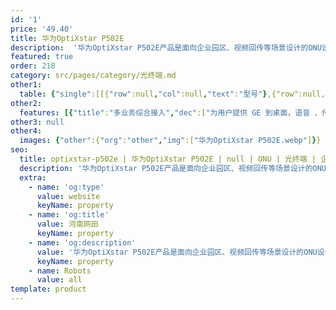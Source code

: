 ```yaml
---
id: '1'
price: '49.40'
title: 华为OptiXstar P502E
description:  '华为OptiXstar P502E产品是面向企业园区、视频回传等场景设计的ONU设备，支持10G EPON非对称SFP光模块接入， 并提供4个GE接口，为用户带来高质量的语音、数据和高清视频等业务体验。'
featured: true
order: 218
category: src/pages/category/光终端.md
other1: 
  table: {"single":[[{"row":null,"col":null,"text":"型号"},{"row":null,"col":null,"text":"华为OptiXstar P502E"}],[{"row":null,"col":null,"text":"尺寸（高×宽×深）"},{"row":null,"col":null,"text":"160mm x 110mm x 30mm"}],[{"row":null,"col":null,"text":"重量（不包含适配器）"},{"row":null,"col":null,"text":"约480g"}],[{"row":null,"col":null,"text":"工作环境温度"},{"row":null,"col":null,"text":"-40°C ～ +55°C"}],[{"row":null,"col":null,"text":"工作环境湿度"},{"row":null,"col":null,"text":"5% RH ～ 95% RH (noncondensing)"}],[{"row":null,"col":null,"text":"电源适配器额定输入范围"},{"row":null,"col":null,"text":"100–240 V AC, 50/60 Hz "}],[{"row":null,"col":null,"text":"防雷规格"},{"row":null,"col":null,"text":"GE：共模6kV，差模1.5kV\nAC电源：共模6kV，差模6kV"}],[{"row":null,"col":null,"text":"最大功耗"},{"row":null,"col":null,"text":"6.3W "}],[{"row":null,"col":null,"text":"网络侧接口"},{"row":null,"col":null,"text":"10G EPON非对称 "}],[{"row":null,"col":null,"text":"用户侧接口"},{"row":null,"col":null,"text":"4*GE"}],[{"row":null,"col":null,"text":"安装方式"},{"row":null,"col":null,"text":"室外网络箱安装，室内桌面平放、挂墙或网络箱中安装"}],[{"row":null,"col":null,"text":"SFP接口"},{"row":null,"col":null,"text":"• 支持10G EPON非对称光模块\n• 接口类型：SC/UPC\n• 遵循标准 IEEE 802.3av PRX30\n• 接收灵敏度：-28.5dBm\n• 过载光功率：-10dBm\n• 传输速率：上行速率1.25Gbit/s，下行速率10.3125Gbit/s\n• Type B单归属\n• Type B双归属（二层转发模式下支持） "}],[{"row":null,"col":null,"text":"GE电接口"},{"row":null,"col":null,"text":"• 接口类型：RJ-45\n• 10/100/1000 Mbit/s接口速率自适应\n• MDI/MDIX自动配置\n• MAC地址学习数配置\n• 基于以太端口的VLAN透传、过滤 "}]]}
other2:
  features: [{"title":"多业务综合接入","dec":["为用户提供 GE 到桌面，语音 、传真，视频监控等多种业务接入"]},{"title":"全场景适配","dec":["支持室内、室外部署，设备即插即用，匹配全场景视频监控业务应用"]},{"title":"高可靠性","dec":["支持Type B，光纤中断后50ms内完成倒换，业务“0”中断，视频回传7*24h永久在线，安全随行"]}]
other3: null
other4:
  images: {"other":{"org":"other","img":["华为OptiXstar P502E.webp"]}}
seo:
  title: optixstar-p502e | 华为OptiXstar P502E | null | ONU | 光终端 | 企业光网络
  description: '华为OptiXstar P502E产品是面向企业园区、视频回传等场景设计的ONU设备，支持10G EPON非对称SFP光模块接入， 并提供4个GE接口，为用户带来高质量的语音、数据和高清视频等业务体验。'
  extra:
    - name: 'og:type'
      value: website
      keyName: property
    - name: 'og:title'
      value: 河南网田
      keyName: property
    - name: 'og:description'
      value: '华为OptiXstar P502E产品是面向企业园区、视频回传等场景设计的ONU设备，支持10G EPON非对称SFP光模块接入， 并提供4个GE接口，为用户带来高质量的语音、数据和高清视频等业务体验。'
      keyName: property
    - name: Robots
      value: all
template: product
---
```

